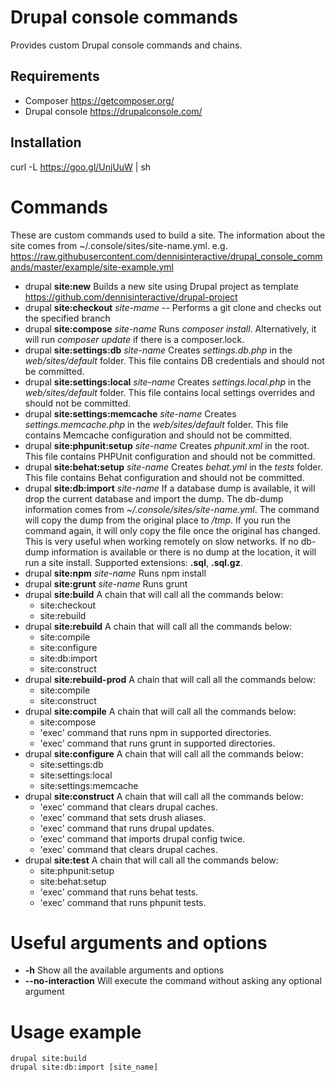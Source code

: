 # Drupal console commands

Provides custom Drupal console commands and chains.

## Requirements
- Composer https://getcomposer.org/
- Drupal console https://drupalconsole.com/

## Installation

curl -L https://goo.gl/UnjUuW | sh

# Commands
These are custom commands used to build a site. The information about the site comes from ~/.console/sites/site-name.yml.
e.g. https://raw.githubusercontent.com/dennisinteractive/drupal_console_commands/master/example/site-example.yml

- drupal **site:new**
	Builds a new site using Drupal project as template https://github.com/dennisinteractive/drupal-project
- drupal **site:checkout** *site-mame* --
	Performs a git clone and checks out the specified branch
- drupal **site:compose** *site-name*
	Runs *composer install*. Alternatively, it will run *composer update* if there is a composer.lock.
- drupal **site:settings:db** *site-name*
	Creates *settings.db.php* in the *web/sites/default* folder. This file contains DB credentials and should not be committed.
- drupal **site:settings:local** *site-name*
	Creates *settings.local.php* in the *web/sites/default* folder. This file contains local settings overrides and should not be committed.
- drupal **site:settings:memcache** *site-name*
	Creates *settings.memcache.php* in the *web/sites/default* folder. This file contains Memcache configuration and should not be committed.
- drupal **site:phpunit:setup** *site-name*
	Creates *phpunit.xml* in the root. This file contains PHPUnit configuration and should not be committed.
- drupal **site:behat:setup** *site-name*
	Creates *behat.yml* in the *tests* folder. This file contains Behat configuration and should not be committed.
- drupal **site:db:import** *site-name*
	If a database dump is available, it will drop the current database and import the dump. The db-dump information comes from *~/.console/sites/site-name.yml*.
	The command will copy the dump from the original place to */tmp*. If you run the command again, it will only copy the file once the original has changed. This is very useful when working remotely on slow networks.
	If no db-dump information is available or there is no dump at the location, it will run a site install.
	Supported extensions: **.sql**, **.sql.gz**.
- drupal **site:npm** *site-name*
	Runs npm install
- drupal **site:grunt** *site-name*
	Runs grunt
- drupal **site:build**
	A chain that will call all the commands below:
    - site:checkout
    - site:rebuild
- drupal **site:rebuild**
	A chain that will call all the commands below:
    - site:compile
    - site:configure
    - site:db:import
    - site:construct
- drupal **site:rebuild-prod**
	A chain that will call all the commands below:
    - site:compile
    - site:construct
- drupal **site:compile**
	A chain that will call all the commands below:
    - site:compose
    - 'exec' command that runs npm in supported directories.
    - 'exec' command that runs grunt in supported directories.
- drupal **site:configure**
	A chain that will call all the commands below:
    - site:settings:db
    - site:settings:local
    - site:settings:memcache
- drupal **site:construct**
	A chain that will call all the commands below:
    - 'exec' command that clears drupal caches.
    - 'exec' command that sets drush aliases.
    - 'exec' command that runs drupal updates.
    - 'exec' command that imports drupal config twice.
    - 'exec' command that clears drupal caches.
- drupal **site:test**
	A chain that will call all the commands below:
    - site:phpunit:setup
    - site:behat:setup
    - 'exec' command that runs behat tests.
    - 'exec' command that runs phpunit tests.

# Useful arguments and options
- **-h** Show all the available arguments and options
- **--no-interaction** Will execute the command without asking any optional argument

# Usage example
```
drupal site:build
drupal site:db:import [site_name]
```
